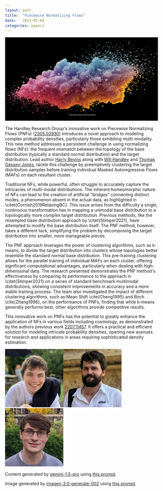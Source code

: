```yaml
---
layout: post
title:  "Piecewise Normalizing Flows"
date:   2023-05-04
categories: papers
---
```

![AI generated image](/assets/images/posts/2023-05-04-2305.02930.png)

<!-- BEGINNING OF GENERATED POST -->
The Handley Research Group's innovative work on Piecewise Normalizing Flows (PNFs) ([2305.02930](https://arxiv.org/abs/2305.02930)) introduces a novel approach to modeling complex probability densities, particularly those exhibiting multi-modality.  This new method addresses a persistent challenge in using normalizing flows (NFs): the frequent mismatch between the topology of the base distribution (typically a standard normal distribution) and the target distribution.  Lead author [Harry Bevins](https://htjb.github.io/) along with [Will Handley](https://willhandley.co.uk) and [Thomas Gessey-Jones](https://www.cavendishradiocosmology.com/), tackle this challenge by preemptively clustering the target distribution samples before training individual Masked Autoregressive Flows (MAFs) on each resultant cluster.

Traditional NFs, while powerful, often struggle to accurately capture the intricacies of multi-modal distributions. The inherent homeomorphic nature of NFs can lead to the creation of artificial "bridges" connecting distinct modes, a phenomenon absent in the actual data, as highlighted in \citet{Cornish2019RelaxingBC}.  This issue arises from the difficulty a single, continuous transformation has in mapping a unimodal base distribution to a topologically more complex target distribution. Previous methods, like the resampled base distribution approach by \citet{Stimper2021}, have attempted to modify the base distribution itself. The PNF method, however, takes a different tack, simplifying the problem by decomposing the target distribution into smaller, more manageable pieces.

The PNF approach leverages the power of clustering algorithms, such as k-means, to divide the target distribution into clusters whose topologies better resemble the standard normal base distribution.  This pre-training clustering allows for the parallel training of individual MAFs on each cluster, offering significant computational advantages, particularly when dealing with high-dimensional data. The research presented demonstrates the PNF method's effectiveness by comparing its performance to the approach in \citet{Stimper2021} on a series of standard benchmark multimodal distributions, showing consistent improvements in accuracy and a more stable training process. The team also investigated the impact of different clustering algorithms, such as Mean Shift \cite{Cheng1995} and Birch \cite{Zhang1996}, on the performance of PNFs, finding that while k-means generally performs best, other algorithms provide competitive results.

This innovative work on PNFs has the potential to greatly enhance the application of NFs in various fields including cosmology, as demonstrated by the authors previous work [2207.11457](https://arxiv.org/abs/2207.11457). It offers a practical and efficient solution for modeling intricate probability densities, opening new avenues for research and applications in areas requiring sophisticated density estimation.
<!-- END OF GENERATED POST -->

<img src="/assets/group/images/harry_bevins.jpg" alt="Harry Bevins" style="width: auto; height: 20vw;"><img src="/assets/group/images/will_handley.jpg" alt="Will Handley" style="width: auto; height: 20vw;"><img src="/assets/group/images/thomas_gessey-jones.jpg" alt="Thomas Gessey-Jones" style="width: auto; height: 20vw;">

Content generated by [gemini-1.5-pro](https://deepmind.google/technologies/gemini/) using [this prompt](/prompts/content/2023-05-04-2305.02930.txt).

Image generated by [imagen-3.0-generate-002](https://deepmind.google/technologies/gemini/) using [this prompt](/prompts/images/2023-05-04-2305.02930.txt).

